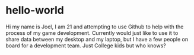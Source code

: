 # hello-world
Hi my name is Joel, I am 21 and attempting to use Github to help with the process of my game development. Currently would just like to use it to share data between my desktop and my laptop,
but I have a few people on board for a development team. Just College kids but who knows? 
